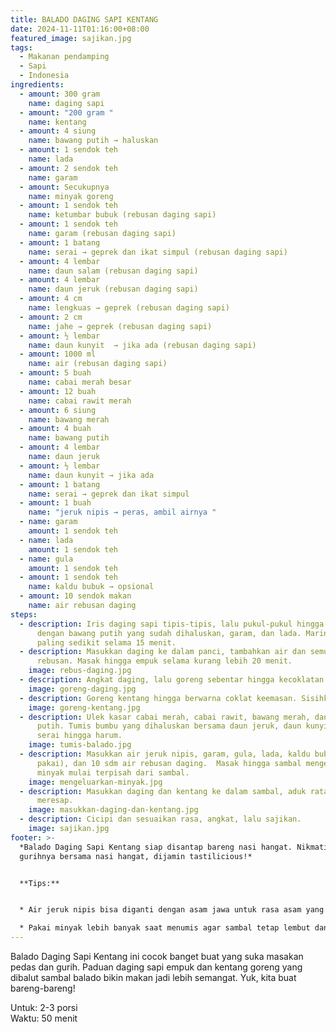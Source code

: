 ```yaml
---
title: BALADO DAGING SAPI KENTANG
date: 2024-11-11T01:16:00+08:00
featured_image: sajikan.jpg
tags:
  - Makanan pendamping
  - Sapi
  - Indonesia
ingredients:
  - amount: 300 gram
    name: daging sapi
  - amount: "200 gram "
    name: kentang
  - amount: 4 siung
    name: bawang putih → haluskan
  - amount: 1 sendok teh
    name: lada
  - amount: 2 sendok teh
    name: garam
  - amount: Secukupnya
    name: minyak goreng
  - amount: 1 sendok teh
    name: ketumbar bubuk (rebusan daging sapi)
  - amount: 1 sendok teh
    name: garam (rebusan daging sapi)
  - amount: 1 batang
    name: serai → geprek dan ikat simpul (rebusan daging sapi)
  - amount: 4 lembar
    name: daun salam (rebusan daging sapi)
  - amount: 4 lembar
    name: daun jeruk (rebusan daging sapi)
  - amount: 4 cm
    name: lengkuas → geprek (rebusan daging sapi)
  - amount: 2 cm
    name: jahe → geprek (rebusan daging sapi)
  - amount: ½ lembar
    name: daun kunyit  → jika ada (rebusan daging sapi)
  - amount: 1000 ml
    name: air (rebusan daging sapi)
  - amount: 5 buah
    name: cabai merah besar
  - amount: 12 buah
    name: cabai rawit merah
  - amount: 6 siung
    name: bawang merah
  - amount: 4 buah
    name: bawang putih
  - amount: 4 lembar
    name: daun jeruk
  - amount: ½ lembar
    name: daun kunyit → jika ada
  - amount: 1 batang
    name: serai → geprek dan ikat simpul
  - amount: 1 buah
    name: "jeruk nipis → peras, ambil airnya "
  - name: garam
    amount: 1 sendok teh
  - name: lada
    amount: 1 sendok teh
  - name: gula
    amount: 1 sendok teh
  - amount: 1 sendok teh
    name: kaldu bubuk → opsional
  - amount: 10 sendok makan
    name: air rebusan daging
steps:
  - description: Iris daging sapi tipis-tipis, lalu pukul-pukul hingga empuk. Lumuri
      dengan bawang putih yang sudah dihaluskan, garam, dan lada. Marinasi
      paling sedikit selama 15 menit.
  - description: Masukkan daging ke dalam panci, tambahkan air dan semua bahan
      rebusan. Masak hingga empuk selama kurang lebih 20 menit.
    image: rebus-daging.jpg
  - description: Angkat daging, lalu goreng sebentar hingga kecoklatan. Tiriskan.
    image: goreng-daging.jpg
  - description: Goreng kentang hingga berwarna coklat keemasan. Sisihkan.
    image: goreng-kentang.jpg
  - description: Ulek kasar cabai merah, cabai rawit, bawang merah, dan bawang
      putih. Tumis bumbu yang dihaluskan bersama daun jeruk, daun kunyit, dan
      serai hingga harum.
    image: tumis-balado.jpg
  - description: Masukkan air jeruk nipis, garam, gula, lada, kaldu bubuk (jika
      pakai), dan 10 sdm air rebusan daging.  Masak hingga sambal mengental dan
      minyak mulai terpisah dari sambal.
    image: mengeluarkan-minyak.jpg
  - description: Masukkan daging dan kentang ke dalam sambal, aduk rata hingga bumbu
      meresap.
    image: masukkan-daging-dan-kentang.jpg
  - description: Cicipi dan sesuaikan rasa, angkat, lalu sajikan.
    image: sajikan.jpg
footer: >-
  *Balado Daging Sapi Kentang siap disantap bareng nasi hangat. Nikmati pedas
  gurihnya bersama nasi hangat, dijamin tastilicious!*


  **Tips:**


  * Air jeruk nipis bisa diganti dengan asam jawa untuk rasa asam yang berbeda.

  * Pakai minyak lebih banyak saat menumis agar sambal tetap lembut dan tidak kering.
---
```

Balado Daging Sapi Kentang ini cocok banget buat yang suka masakan pedas dan gurih. Paduan daging sapi empuk dan kentang goreng yang dibalut sambal balado bikin makan jadi lebih semangat. Yuk, kita buat bareng-bareng!

Untuk: 2-3 porsi\
Waktu: 50 menit
